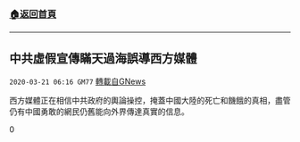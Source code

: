 ###  [:house:返回首頁](https://github.com/ourhimalayas/txt)
---

## 中共虛假宣傳瞞天過海誤導西方媒體
`2020-03-21 06:16 GM77` [轉載自GNews](https://gnews.org/zh-hant/147546/)

西方媒體正在相信中共政府的輿論操控，掩蓋中國大陸的死亡和饑餓的真相，盡管仍有中國勇敢的網民仍舊能向外界傳達真實的信息。

0

